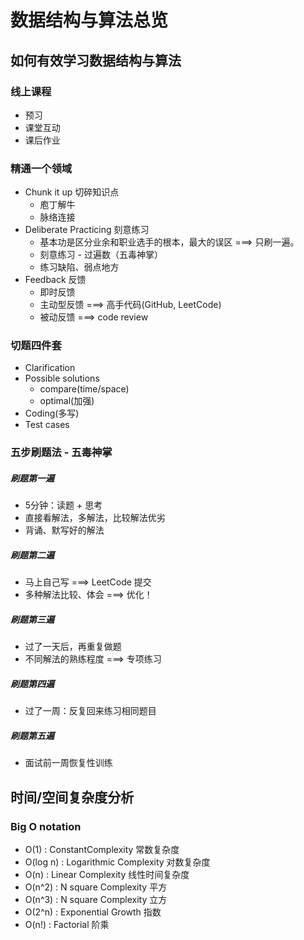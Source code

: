 # 数据结构与算法总览
## 如何有效学习数据结构与算法
### 线上课程
* 预习
* 课堂互动
* 课后作业

### 精通一个领域
* Chunk it up 切碎知识点
   * 庖丁解牛
   * 脉络连接
* Deliberate Practicing 刻意练习
   * 基本功是区分业余和职业选手的根本，最大的误区 ===> 只刷一遍。 
   * 刻意练习 - 过遍数（五毒神掌）
   * 练习缺陷、弱点地方
* Feedback 反馈
   * 即时反馈
   * 主动型反馈 ===> 高手代码(GitHub, LeetCode)
   * 被动反馈 ===> code review

### 切题四件套
* Clarification
* Possible solutions
   * compare(time/space)
   * optimal(加强)
* Coding(多写)
* Test cases

### 五步刷题法 - 五毒神掌
##### 刷题第一遍
* 5分钟：读题 + 思考
* 直接看解法，多解法，比较解法优劣
* 背诵、默写好的解法
 
##### 刷题第二遍
* 马上自己写 ===> LeetCode 提交
* 多种解法比较、体会 ===> 优化！

##### 刷题第三遍
* 过了一天后，再重复做题
* 不同解法的熟练程度 ===> 专项练习
 
##### 刷题第四遍
* 过了一周：反复回来练习相同题目
 
##### 刷题第五遍
* 面试前一周恢复性训练

## 时间/空间复杂度分析
### Big O notation
* O(1) : ConstantComplexity 常数复杂度
* O(log n) : Logarithmic Complexity 对数复杂度
* O(n) : Linear Complexity 线性时间复杂度 
* O(n^2) : N square Complexity 平方
* O(n^3) : N square Complexity 立方
* O(2^n) : Exponential Growth 指数
* O(n!) : Factorial 阶乘

